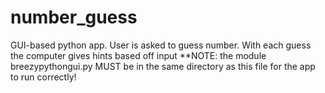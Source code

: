 # number_guess
GUI-based python app. User is asked to guess number. With each guess the computer gives hints based off input
**NOTE: the module breezypythongui.py MUST be in the same directory as this file for the app to run correctly!
